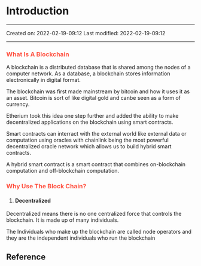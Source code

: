 # Introduction
___

Created on: 2022-02-19-09:12
Last modified: 2022-02-19-09:12

___

### <span style="color: #ff5545;text-transform: capitalize;">What is a blockchain</span>

A blockchain is a distributed database that is shared among the nodes of a computer network. As a database, a blockchain stores information electronically in digital format.

The blockchain was first made mainstream by bitcoin and how it uses it as an asset. Bitcoin is sort of like digital gold and canbe seen as a form of currency.

Etherium took this idea one step further and added the ability to make decentralized applications on the blockchain using smart contracts. 

Smart contracts can interract with the external world like external data or computation using oracles with chainlink being the most powerful decentralized oracle network which allows us to build hybrid smart contracts.

A hybrid smart contract is a smart contract that combines on-blockchain computation and off-blockchain computation.

### <span style="color: #ff5545;text-transform: capitalize;">Why use the block chain?</span>

1. #### Decentralized

Decentralized means there is no one centralized force that controls the blockchain. It is made up of many individuals.

The Individuals who make up the blockchain are called node operators and they are the independent individuals who run the blockchain
## Reference